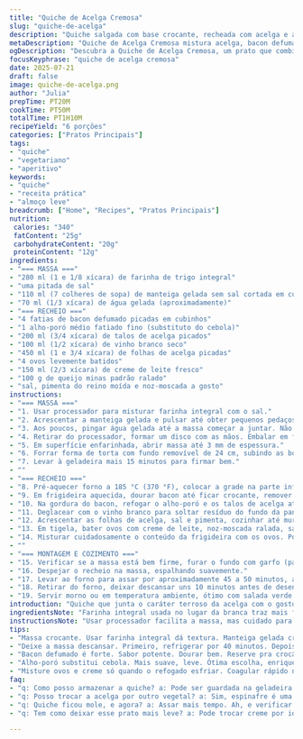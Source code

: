 ```yaml
---
title: "Quiche de Acelga Cremosa"
slug: "quiche-de-acelga"
description: "Quiche salgada com base crocante, recheada com acelga e alho-poró refogados em vinho branco e bacon defumado. Massa feita com farinha integral, manteiga gelada e água gelada para textura quebradiça. O toque especial fica por conta do queijo minas e noz-moscada ralada na mistura de ovos com creme de leite. Assado até dourar e firme, perfeito para almoço ou lanche reforçado."
metaDescription: "Quiche de Acelga Cremosa mistura acelga, bacon defumado e queijo minas em uma base crocante perfeita para um lanche ou almoço."
ogDescription: "Descubra a Quiche de Acelga Cremosa, um prato que combina sabor e textura de forma surpreendente e deliciosa."
focusKeyphrase: "quiche de acelga cremosa"
date: 2025-07-21
draft: false
image: quiche-de-acelga.png
author: "Julia"
prepTime: PT20M
cookTime: PT50M
totalTime: PT1H10M
recipeYield: "6 porções"
categories: ["Pratos Principais"]
tags:
- "quiche"
- "vegetariano"
- "aperitivo"
keywords:
- "quiche"
- "receita prática"
- "almoço leve"
breadcrumb: ["Home", "Recipes", "Pratos Principais"]
nutrition: 
 calories: "340"
 fatContent: "25g"
 carbohydrateContent: "20g"
 proteinContent: "12g"
ingredients:
- "=== MASSA ==="
- "280 ml (1 e 1/8 xícara) de farinha de trigo integral"
- "uma pitada de sal"
- "110 ml (7 colheres de sopa) de manteiga gelada sem sal cortada em cubos"
- "70 ml (1/3 xícara) de água gelada (aproximadamente)"
- "=== RECHEIO ==="
- "4 fatias de bacon defumado picadas em cubinhos"
- "1 alho-poró médio fatiado fino (substituto do cebola)"
- "200 ml (3/4 xícara) de talos de acelga picados"
- "100 ml (1/2 xícara) de vinho branco seco"
- "450 ml (1 e 3/4 xícara) de folhas de acelga picadas"
- "4 ovos levemente batidos"
- "150 ml (2/3 xícara) de creme de leite fresco"
- "100 g de queijo minas padrão ralado"
- "sal, pimenta do reino moída e noz-moscada a gosto"
instructions:
- "=== MASSA ==="
- "1. Usar processador para misturar farinha integral com o sal."
- "2. Acrescentar a manteiga gelada e pulsar até obter pequenos pedaços parecidos com ervilhas."
- "3. Aos poucos, pingar água gelada até a massa começar a juntar. Não exigir demais para não ativar glúten."
- "4. Retirar do processador, formar um disco com as mãos. Embalar em filme plástico e refrigerar por 40 minutos."
- "5. Em superfície enfarinhada, abrir massa até 3 mm de espessura."
- "6. Forrar forma de torta com fundo removível de 24 cm, subindo as bordas."
- "7. Levar à geladeira mais 15 minutos para firmar bem."
- ""
- "=== RECHEIO ==="
- "8. Pré-aquecer forno a 185 °C (370 °F), colocar a grade na parte inferior do forno."
- "9. Em frigideira aquecida, dourar bacon até ficar crocante, remover e reservar."
- "10. Na gordura do bacon, refogar o alho-poró e os talos de acelga até amolecerem, cerca de 6 minutos."
- "11. Deglacear com o vinho branco para soltar resíduo do fundo da panela; reduzir até quase secar."
- "12. Acrescentar as folhas de acelga, sal e pimenta, cozinhar até murchar. Deixar esfriar."
- "13. Em tigela, bater ovos com creme de leite, noz-moscada ralada, sal e pimenta."
- "14. Misturar cuidadosamente o conteúdo da frigideira com os ovos. Por último, acrescentar o queijo ralado e o bacon reservado."
- ""
- "=== MONTAGEM E COZIMENTO ==="
- "15. Verificar se a massa está bem firme, furar o fundo com garfo (para não inflar)."
- "16. Despejar o recheio na massa, espalhando suavemente."
- "17. Levar ao forno para assar por aproximadamente 45 a 50 minutos, até a superfície dourar e o recheio firmar."
- "18. Retirar do forno, deixar descansar uns 10 minutos antes de desenformar."
- "19. Servir morno ou em temperatura ambiente, ótimo com salada verde."
introduction: "Quiche que junta o caráter terroso da acelga com o gosto marcante do bacon defumado. A farinha integral deixa a base com textura mais rústica, mais brasileira. Troca cebola pelo alho-poró para suavizar, além do toque do queijo minas padrão pra dar cremosidade e sabor autêntico. No lugar do leite simples, creme de leite eleva a massa do recheio. Tudo pensado pra ser mais intenso sem deixar pesado. Uma combinação que surpreende e muda a rotina do salgado de forno. Dá vontade de repetir."
ingredientsNote: "Farinha integral usada no lugar da branca traz mais fibras e textura, mas mantém crocância com manteiga gelada. Água sempre bem gelada pra não derreter gordura, massa quebradiça cuidada. Bacon defumado tem sabor mais forte e típico brasileiro — dá um toque todo especial. Alho-poró substitui cebola para um paladar mais refinado. Queijo minas padrão, famoso aqui do Brasil, acrescenta cremosidade e sabor fresco. Creme de leite no lugar do leite comum engrossa e suaviza a mistura, deixando o recheio aveludado. A noz-moscada refresca o ovo sem dominar. O vinho branco ajuda a evaporar líquidos e concentrar sabores na acelga. Temperos simples, para não mascarar o conjunto, só o necessário para equilibrar."
instructionsNote: "Usar processador facilita a massa, mas cuidado para não transformar em bola. Água deve ser adicionada aos pouquinhos, só o suficiente para dar liga. Massa precisa descansar refrigerada duas vezes — primeiro pra firmar, depois para evitar encolher. No recheio, começar pelo bacon, dourar e retirar para manter crocante. Usar a gordura para refogar acelga e alho-poró dá sabor. Deglacear com vinho branco evita que o sabor fique pesado e ajuda a cozinhar talos, que são fibrosos e difíceis. Misturar ovo, creme e queijo só quando o refogado estiver frio evita coagular o ovo rápido demais. Assar em forno médio, grade mais baixa, pra cozinhar por igual de baixo e não queimar a superfície. Descansar antes de cortar, finaliza a cocção e firmar o recheio, evita desmoronar. Servir com salada fresca e um bom suco, petisco para qualquer hora."
tips:
- "Massa crocante. Usar farinha integral dá textura. Manteiga gelada crucial. Água bem gelada também. Não exagerar na mistura, só até dar liga."
- "Deixe a massa descansar. Primeiro, refrigerar por 40 minutos. Depois, mais 15 na forma. Evita encolher. Resulta em base perfeita. Massas frias ficam melhores."
- "Bacon defumado é forte. Sabor potente. Dourar bem. Reserve pra crocância. Use gordura dele pra refogar. Aromas se misturam. Potencia o recheio."
- "Alho-poró substitui cebola. Mais suave, leve. Ótima escolha, enriquece o sabor. Refogar até murchar e depois deglaçar com vinho. Concentra tudo."
- "Misture ovos e creme só quando o refogado esfriar. Coagular rápido não é bom. Textura aveludada é o que se busca. Calor demais estraga tudo."
faq:
- "q: Como posso armazenar a quiche? a: Pode ser guardada na geladeira por até 3 dias. Congelar também é opção. Reaqueça no forno, melhora o sabor."
- "q: Posso trocar a acelga por outro vegetal? a: Sim, espinafre é uma boa opção. Ou brócolis. Sabor diferente, mas combina. Cada um traz sua própria textura."
- "q: Quiche ficou mole, e agora? a: Assar mais tempo. Ah, e verificar temperatura do forno. Muitas vezes, baixa demais. Ou usar mais ovos para firmeza."
- "q: Tem como deixar esse prato mais leve? a: Pode trocar creme por iogurte grego. Ou usar queijo cottage. Menos gordura, e ainda cremoso. Sabor muda, mas vale."

---
```

